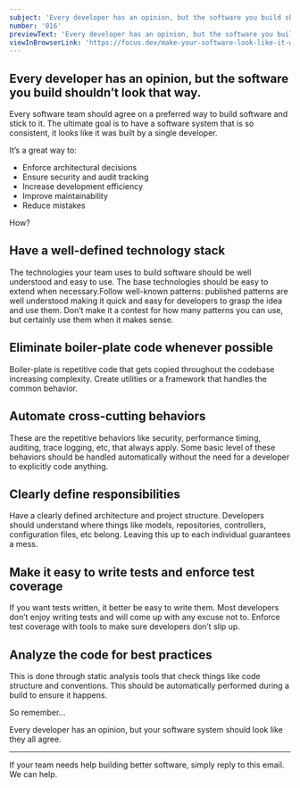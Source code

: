 ```yaml
---
subject: 'Every developer has an opinion, but the software you build should look like they all agree'
number: '016'
previewText: 'Every developer has an opinion, but the software you build should not look that way.  Every software team should agree on a preferred way to build software and stick to it.'
viewInBrowserLink: 'https://focus.dev/make-your-software-look-like-it-was-built-by-1-developer/'
---
```


## Every developer has an opinion, but the software you build shouldn’t look that way.

Every software team should agree on a preferred way to build software and stick to it. The ultimate goal is to have a software system that is so consistent, it looks like it was built by a single developer.

It’s a great way to:

- Enforce architectural decisions
- Ensure security and audit tracking
- Increase development efficiency
- Improve maintainability
- Reduce mistakes

How?

## Have a well-defined technology stack

The technologies your team uses to build software should be well understood and easy to use. The base technologies should be easy to extend when necessary.Follow well-known patterns: published patterns are well understood making it quick and easy for developers to grasp the idea and use them. Don’t make it a contest for how many patterns you can use, but certainly use them when it makes sense.

## Eliminate boiler-plate code whenever possible

Boiler-plate is repetitive code that gets copied throughout the codebase increasing complexity. Create utilities or a framework that handles the common behavior.

## Automate cross-cutting behaviors

These are the repetitive behaviors like security, performance timing, auditing, trace logging, etc, that always apply. Some basic level of these behaviors should be handled automatically without the need for a developer to explicitly code anything.

## Clearly define responsibilities

Have a clearly defined architecture and project structure. Developers should understand where things like models, repositories, controllers, configuration files, etc belong. Leaving this up to each individual guarantees a mess.

## Make it easy to write tests and enforce test coverage

If you want tests written, it better be easy to write them. Most developers don’t enjoy writing tests and will come up with any excuse not to. Enforce test coverage with tools to make sure developers don’t slip up.

## Analyze the code for best practices

This is done through static analysis tools that check things like code structure and conventions. This should be automatically performed during a build to ensure it happens.

So remember...

Every developer has an opinion, but your software system should look like they all agree.

---

If your team needs help building better software, simply reply to this email.  We can help.